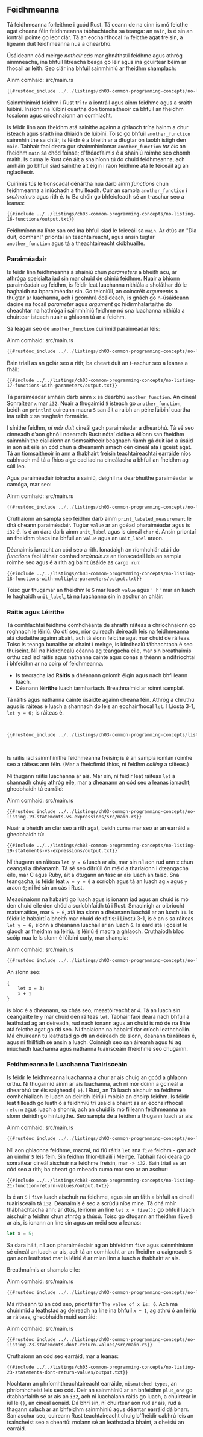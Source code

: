 ## Feidhmeanna

Tá feidhmeanna forleithne i gcód Rust. Tá ceann de na cinn is mó feicthe agat cheana féin
feidhmeanna tábhachtacha sa teanga: an `main`, is é sin an iontráil
pointe go leor clár. Tá an eochairfhocal `fn` feicthe agat freisin, a ligeann duit
feidhmeanna nua a dhearbhú.

Úsáideann cód meirge _nathair cás_ mar ghnáthstíl feidhme agus athróg
ainmneacha, ina bhfuil litreacha beaga go léir agus ina gcuirtear béim ar fhocail ar leith.
Seo clár ina bhfuil sainmhíniú ar fheidhm shamplach:

<span class="filename">Ainm comhaid: src/main.rs</span>

```rust
{{#rustdoc_include ../../listings/ch03-common-programming-concepts/no-listing-16-functions/src/main.rs}}
```

Sainmhínímid feidhm i Rust trí `fn` a iontráil agus ainm feidhme agus a
sraith lúibíní. Insíonn na lúibíní cuartha don tiomsaitheoir cá bhfuil an fheidhm
tosaíonn agus críochnaíonn an comhlacht.

Is féidir linn aon fheidhm atá sainithe againn a ghlaoch trína hainm a chur isteach agus sraith ina dhiaidh
de lúibíní. Toisc go bhfuil `another_function` sainmhínithe sa chlár, is féidir é a bheith
ar a dtugtar ón taobh istigh den `main`. Tabhair faoi deara gur shainmhíníomar `another_function`
_tar éis_ an fheidhm `main` sa chód foinse; d'fhéadfaimis é a shainiú roimhe seo
chomh maith. Is cuma le Rust cén áit a shainíonn tú do chuid feidhmeanna, ach amháin go bhfuil siad
sainithe áit éigin i raon feidhme atá le feiceáil ag an nglaoiteoir.

Cuirimis tús le tionscadal dénártha nua darb ainm _functions_ chun feidhmeanna a iniúchadh
a thuilleadh. Cuir an sampla `another_function` i _src/main.rs_ agus rith é. tu
Ba chóir go bhfeicfeadh sé an t-aschur seo a leanas:

```console
{{#include ../../listings/ch03-common-programming-concepts/no-listing-16-functions/output.txt}}
```

Feidhmíonn na línte san ord ina bhfuil siad le feiceáil sa `main`.
Ar dtús an "Dia duit, domhan!" priontaí an teachtaireacht, agus ansin tugtar `another_function`
agus tá a theachtaireacht clóbhuailte.

### Paraiméadair

Is féidir linn feidhmeanna a shainiú chun _parameters_ a bheith acu, ar athróga speisialta iad sin
mar chuid de shíniú feidhme. Nuair a bhíonn paraiméadair ag feidhm, is féidir leat
luachanna nithiúla a sholáthar dó le haghaidh na bparaiméadar sin. Go teicniúil, an coincréit
_arguments_ a thugtar ar luachanna, ach i gcomhrá ócáideach, is gnách go n-úsáideann daoine
na focail _parameter_ agus _argument_ go hidirmhalartaithe do cheachtar na hathróga
i sainmhíniú feidhme nó sna luachanna nithiúla a chuirtear isteach nuair a ghlaonn tú ar a
feidhm.

Sa leagan seo de `another_function` cuirimid paraiméadar leis:

<span class="filename">Ainm comhaid: src/main.rs</span>

```rust
{{#rustdoc_include ../../listings/ch03-common-programming-concepts/no-listing-17-functions-with-parameters/src/main.rs}}
```

Bain triail as an gclár seo a rith; ba cheart duit an t-aschur seo a leanas a fháil:

```console
{{#include ../../listings/ch03-common-programming-concepts/no-listing-17-functions-with-parameters/output.txt}}
```

Tá paraiméadar amháin darb ainm `x` sa dearbhú `another_function`. An cineál
Sonraítear `x` mar `i32`. Nuair a thugaimid `5` isteach go `another_function`, beidh an
`println!` cuireann macra `5` san áit a raibh an péire lúibíní cuartha ina raibh `x`
sa teaghrán formáide.

I sínithe feidhm, _ní mór duit_ cineál gach paraiméadar a dhearbhú. Tá sé seo
cinneadh d’aon ghnó i ndearadh Rust: nótaí clóite a éilíonn san fheidhm
sainmhínithe ciallaíonn an tiomsaitheoir beagnach riamh gá duit iad a úsáid in aon áit eile
an cód chun a dhéanamh amach cén cineál atá i gceist agat. Tá an tiomsaitheoir in ann a thabhairt freisin
teachtaireachtaí earráide níos cabhrach má tá a fhios aige cad iad na cineálacha a bhfuil an fheidhm ag súil leo.

Agus paraiméadair iolracha á sainiú, deighil na dearbhuithe paraiméadar le
camóga, mar seo:

<span class="filename">Ainm comhaid: src/main.rs</span>

```rust
{{#rustdoc_include ../../listings/ch03-common-programming-concepts/no-listing-18-functions-with-multiple-parameters/src/main.rs}}
```

Cruthaíonn an sampla seo feidhm darb ainm `print_labeled_measurement` le dhá cheann
paraiméadair. Tugtar `value` ar an gcéad pharaiméadar agus is `i32` é. Is é an dara
darb ainm `unit_label` agus is cineál `char` é. Ansin priontaí an fheidhm téacs ina bhfuil
an `value` agus an `unit_label` araon.

Déanaimis iarracht an cód seo a rith. Ionadaigh an ríomhchlár atá i do _functions_ faoi láthair
comhad _src/main.rs_ an tionscadail leis an sampla roimhe seo agus é a rith ag baint úsáide as `cargo
run`:

```console
{{#include ../../listings/ch03-common-programming-concepts/no-listing-18-functions-with-multiple-parameters/output.txt}}
```

Toisc gur thugamar an fheidhm le `5` mar luach `value` agus `' h'` mar
an luach le haghaidh `unit_label`, tá na luachanna sin in aschur an chláir.

### Ráitis agus Léirithe

Tá comhlachtaí feidhme comhdhéanta de shraith ráiteas a chríochnaíonn go roghnach le
léiriú. Go dtí seo, níor cuireadh deireadh leis na feidhmeanna atá clúdaithe againn
abairt, ach tá slonn feicthe agat mar chuid de ráiteas. Toisc
Is teanga bunaithe ar chaint í meirge, is idirdhealú tábhachtach é seo
thuiscint. Níl na hidirdhealú céanna ag teangacha eile, mar sin breathaimis orthu
cad iad ráitis agus nathanna cainte agus conas a théann a ndifríochtaí i bhfeidhm ar na coirp
of feidhmeanna.

- Is treoracha iad **Ráitis** a dhéanann gníomh éigin agus nach bhfilleann
 luach.
- Déanann **léirithe** luach iarmhartach. Breathnaímid ar roinnt samplaí.

Tá ráitis agus nathanna cainte úsáidte againn cheana féin. Athróg a chruthú agus
is ráiteas é luach a shannadh dó leis an eochairfhocal `let`. I Liosta 3-1,
`let y = 6;` is ráiteas é.

<Listing number="3-1" file-name="src/main.rs" caption="A `main` function declaration containing one statement">

```rust
{{#rustdoc_include ../../listings/ch03-common-programming-concepts/listing-03-01/src/main.rs}}
```

</Listing>

Is ráitis iad sainmhínithe feidhmeanna freisin; is é an sampla iomlán roimhe seo a
ráiteas ann féin. (Mar a fheicfimid thíos, ní feidhm _calling_ a
ráiteas.)

Ní thugann ráitis luachanna ar ais. Mar sin, ní féidir leat ráiteas `let` a shannadh
chuig athróg eile, mar a dhéanann an cód seo a leanas iarracht; gheobhaidh tú earráid:

<span class="filename">Ainm comhaid: src/main.rs</span>

```rust,ignore,does_not_compile
{{#rustdoc_include ../../listings/ch03-common-programming-concepts/no-listing-19-statements-vs-expressions/src/main.rs}}
```

Nuair a bheidh an clár seo á rith agat, beidh cuma mar seo ar an earráid a gheobhaidh tú:

```console
{{#include ../../listings/ch03-common-programming-concepts/no-listing-19-statements-vs-expressions/output.txt}}
```

Ní thugann an ráiteas `let y = 6` luach ar ais, mar sin níl aon rud ann
`x` chun ceangal a dhéanamh. Tá sé seo difriúil ón méid a tharlaíonn i dteangacha eile, mar
C agus Ruby, áit a dtugann an tasc ar ais luach an taisc. Sna
teangacha, is féidir leat `x = y = 6` a scríobh agus tá an luach ag `x` agus `y` araon
`6`; ní hé sin an cás i Rust.

Measúnaíonn na habairtí go luach agus is ionann iad agus an chuid is mó den chuid eile den chód a
scríobhfaidh tú i Rust. Smaoinigh ar oibríocht matamaitice, mar `5 + 6`, atá ina
slonn a dhéanann luacháil ar an luach `11`. Is féidir le habairtí a bheith mar chuid de
ráitis: i Liostú 3-1, is é an `6` sa ráiteas `let y = 6;`
slonn a dhéanann luacháil ar an luach `6`. Is éard atá i gceist le glaoch ar fheidhm ná
léiriú. Is léiriú é macra a ghlaoch. Cruthaíodh bloc scóip nua le
Is slonn é lúibíní curly, mar shampla:

<span class="filename">Ainm comhaid: src/main.rs</span>

```rust
{{#rustdoc_include ../../listings/ch03-common-programming-concepts/no-listing-20-blocks-are-expressions/src/main.rs}}
```

An slonn seo:

```rust,ignore
{
    let x = 3;
    x + 1
}
```

is bloc é a dhéanann, sa chás seo, meastóireacht ar `4`. Tá an luach sin ceangailte le `y`
mar chuid den ráiteas `let`. Tabhair faoi deara nach bhfuil a
leathstad ag an deireadh, rud nach ionann agus an chuid is mó de na línte atá feicthe agat go dtí seo.
Ní fholaíonn na habairtí dar críoch leathchoilín. Má chuireann tú leathstad go dtí an deireadh
de slonn, déanann tú ráiteas é, agus ní fhillfidh sé ansin a
luach. Coinnigh seo san áireamh agus tú ag iniúchadh luachanna agus nathanna tuairisceáin fheidhme
seo chugainn.

### Feidhmeanna le Luachanna Tuairisceáin

Is féidir le feidhmeanna luachanna a chur ar ais chuig an gcód a ghlaonn orthu. Ní thugaimid ainm ar ais
luachanna, ach ní mór dúinn a gcineál a dhearbhú tar éis saighead (`->`). I Rust, an
Tá luach aischuir na feidhme comhchiallach le luach an deiridh
léiriú i mbloic an choirp feidhm. Is féidir leat filleadh go luath ó a
feidhmiú trí úsáid a bhaint as an eochairfhocal `return` agus luach a shonrú, ach an chuid is mó
filleann feidhmeanna an slonn deiridh go hintuigthe. Seo sampla de a
feidhm a thugann luach ar ais:

<span class="filename">Ainm comhaid: src/main.rs</span>

```rust
{{#rustdoc_include ../../listings/ch03-common-programming-concepts/no-listing-21-function-return-values/src/main.rs}}
```

Níl aon ghlaonna feidhme, macraí, nó fiú ráitis `let` sna `five`
feidhm - gan ach an uimhir `5` leis féin. Sin feidhm fhíor-bhailí i
Meirge. Tabhair faoi deara go sonraítear cineál aischuir na feidhme freisin, mar `-> i32`. Bain triail as
an cód seo a rith; ba cheart go mbeadh cuma mar seo ar an aschur:

```console
{{#include ../../listings/ch03-common-programming-concepts/no-listing-21-function-return-values/output.txt}}
```

Is é an `5` i `five` luach aischuir na feidhme, agus sin an fáth a bhfuil an cineál tuairisceáin
tá `i32`. Déanaimis é seo a scrúdú níos mine. Tá dhá mhír thábhachtacha ann:
ar dtús, léiríonn an líne `let x = five();` go bhfuil luach aischuir a
feidhm chun athróg a thúsú. Toisc go dtugann an fheidhm `five` `5` ar ais,
is ionann an líne sin agus an méid seo a leanas:

```rust
let x = 5;
```

Sa dara háit, níl aon pharaiméadair ag an bhfeidhm `five` agus sainmhíníonn sé cineál an
luach ar ais, ach tá an comhlacht ar an fheidhm a uaigneach `5` gan aon leathstad
mar is léiriú é ar mian linn a luach a thabhairt ar ais.

Breathnaímis ar shampla eile:

<span class="filename">Ainm comhaid: src/main.rs</span>

```rust
{{#rustdoc_include ../../listings/ch03-common-programming-concepts/no-listing-22-function-parameter-and-return/src/main.rs}}
```

Má ritheann tú an cód seo, priontálfar `The value of x is: 6`. Ach má chuirimid a
leathstad ag deireadh na líne ina bhfuil `x + 1`, ag athrú ó an
léiriú ar ráiteas, gheobhaidh muid earráid:

<span class="filename">Ainm comhaid: src/main.rs</span>

```rust,ignore,does_not_compile
{{#rustdoc_include ../../listings/ch03-common-programming-concepts/no-listing-23-statements-dont-return-values/src/main.rs}}
```

Cruthaíonn an cód seo earráid, mar a leanas:

```console
{{#include ../../listings/ch03-common-programming-concepts/no-listing-23-statements-dont-return-values/output.txt}}
```

Nochtann an phríomhtheachtaireacht earráide, `mismatched types`, an phríomhcheist leis seo
cód. Deir an sainmhíniú ar an bhfeidhm `plus_one` go dtabharfaidh sé ar ais an
`i32`, ach ní luachálann ráitis go luach, a chuirtear in iúl le `()`,
an cineál aonaid. Dá bhrí sin, ní chuirtear aon rud ar ais, rud a thagann salach ar an bhfeidhm
sainmhíniú agus déantar earráid dá bharr. San aschur seo, cuireann Rust teachtaireacht chuig
b'fhéidir cabhrú leis an tsaincheist seo a cheartú: molann sé an leathstad a bhaint, a
dheisiú an earráid.